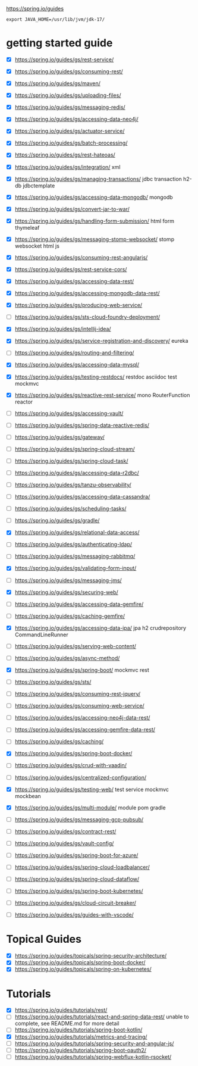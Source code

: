 https://spring.io/guides

```
export JAVA_HOME=/usr/lib/jvm/jdk-17/
```

# getting started guide
- [x] https://spring.io/guides/gs/rest-service/
- [x] https://spring.io/guides/gs/consuming-rest/
- [x] https://spring.io/guides/gs/maven/
- [x] https://spring.io/guides/gs/uploading-files/
- [x] https://spring.io/guides/gs/messaging-redis/
- [x] https://spring.io/guides/gs/accessing-data-neo4j/
- [x] https://spring.io/guides/gs/actuator-service/
- [x] https://spring.io/guides/gs/batch-processing/
- [x] https://spring.io/guides/gs/rest-hateoas/
- [x] https://spring.io/guides/gs/integration/                   xml 
- [x] https://spring.io/guides/gs/managing-transactions/         jdbc transaction h2-db jdbctemplate
- [x] https://spring.io/guides/gs/accessing-data-mongodb/        mongodb 
- [x] https://spring.io/guides/gs/convert-jar-to-war/
- [x] https://spring.io/guides/gs/handling-form-submission/      html form thymeleaf
- [x] https://spring.io/guides/gs/messaging-stomp-websocket/     stomp websocket html js 
- [x] https://spring.io/guides/gs/consuming-rest-angularjs/
- [x] https://spring.io/guides/gs/rest-service-cors/
- [x] https://spring.io/guides/gs/accessing-data-rest/
- [x] https://spring.io/guides/gs/accessing-mongodb-data-rest/
- [x] https://spring.io/guides/gs/producing-web-service/
- [ ] https://spring.io/guides/gs/sts-cloud-foundry-deployment/
- [x] https://spring.io/guides/gs/intellij-idea/
- [x] https://spring.io/guides/gs/service-registration-and-discovery/ eureka
- [ ] https://spring.io/guides/gs/routing-and-filtering/
- [x] https://spring.io/guides/gs/accessing-data-mysql/
- [x] https://spring.io/guides/gs/testing-restdocs/              restdoc asciidoc test mockmvc
- [x] https://spring.io/guides/gs/reactive-rest-service/         mono RouterFunction reactor
- [ ] https://spring.io/guides/gs/accessing-vault/
- [ ] https://spring.io/guides/gs/spring-data-reactive-redis/
- [ ] https://spring.io/guides/gs/gateway/
- [ ] https://spring.io/guides/gs/spring-cloud-stream/
- [ ] https://spring.io/guides/gs/spring-cloud-task/
- [ ] https://spring.io/guides/gs/accessing-data-r2dbc/
- [ ] https://spring.io/guides/gs/tanzu-observability/
- [ ] https://spring.io/guides/gs/accessing-data-cassandra/
     
- [ ] https://spring.io/guides/gs/scheduling-tasks/
- [ ] https://spring.io/guides/gs/gradle/
- [x] https://spring.io/guides/gs/relational-data-access/
- [ ] https://spring.io/guides/gs/authenticating-ldap/
- [ ] https://spring.io/guides/gs/messaging-rabbitmq/
- [x] https://spring.io/guides/gs/validating-form-input/
- [ ] https://spring.io/guides/gs/messaging-jms/
- [x] https://spring.io/guides/gs/securing-web/
- [ ] https://spring.io/guides/gs/accessing-data-gemfire/
- [ ] https://spring.io/guides/gs/caching-gemfire/
- [x] https://spring.io/guides/gs/accessing-data-jpa/           jpa h2 crudrepository CommandLineRunner 
- [ ] https://spring.io/guides/gs/serving-web-content/
- [ ] https://spring.io/guides/gs/async-method/
- [x] https://spring.io/guides/gs/spring-boot/                  mockmvc rest
- [ ] https://spring.io/guides/gs/sts/
- [ ] https://spring.io/guides/gs/consuming-rest-jquery/
- [ ] https://spring.io/guides/gs/consuming-web-service/
- [ ] https://spring.io/guides/gs/accessing-neo4j-data-rest/
- [ ] https://spring.io/guides/gs/accessing-gemfire-data-rest/
- [ ] https://spring.io/guides/gs/caching/
- [x] https://spring.io/guides/gs/spring-boot-docker/
- [ ] https://spring.io/guides/gs/crud-with-vaadin/
- [ ] https://spring.io/guides/gs/centralized-configuration/
- [x] https://spring.io/guides/gs/testing-web/                   test service mockmvc mockbean
- [x] https://spring.io/guides/gs/multi-module/                  module pom gradle
- [ ] https://spring.io/guides/gs/messaging-gcp-pubsub/
- [ ] https://spring.io/guides/gs/contract-rest/
- [ ] https://spring.io/guides/gs/vault-config/
- [ ] https://spring.io/guides/gs/spring-boot-for-azure/
- [ ] https://spring.io/guides/gs/spring-cloud-loadbalancer/
- [ ] https://spring.io/guides/gs/spring-cloud-dataflow/
- [ ] https://spring.io/guides/gs/spring-boot-kubernetes/
- [ ] https://spring.io/guides/gs/cloud-circuit-breaker/
- [ ] https://spring.io/guides/gs/guides-with-vscode/


# Topical Guides
- [x] https://spring.io/guides/topicals/spring-security-architecture/
- [x] https://spring.io/guides/topicals/spring-boot-docker/
- [x] https://spring.io/guides/topicals/spring-on-kubernetes/

# Tutorials
- [x] https://spring.io/guides/tutorials/rest/
- [ ] https://spring.io/guides/tutorials/react-and-spring-data-rest/    unable to complete, see README.md for more detail
- [ ] https://spring.io/guides/tutorials/spring-boot-kotlin/
- [x] https://spring.io/guides/tutorials/metrics-and-tracing/
- [ ] https://spring.io/guides/tutorials/spring-security-and-angular-js/
- [ ] https://spring.io/guides/tutorials/spring-boot-oauth2/
- [ ] https://spring.io/guides/tutorials/spring-webflux-kotlin-rsocket/
